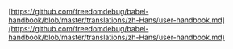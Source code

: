 [https://github.com/freedomdebug/babel-handbook/blob/master/translations/zh-Hans/user-handbook.md](https://github.com/freedomdebug/babel-handbook/blob/master/translations/zh-Hans/user-handbook.md)
